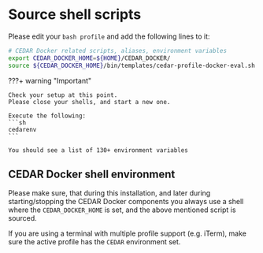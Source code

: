 # Source shell scripts

Please edit your `bash profile` and add the following lines to it:

```sh
# CEDAR Docker related scripts, aliases, environment variables
export CEDAR_DOCKER_HOME=${HOME}/CEDAR_DOCKER/
source ${CEDAR_DOCKER_HOME}/bin/templates/cedar-profile-docker-eval.sh
```

???+ warning "Important"

    Check your setup at this point.
    Please close your shells, and start a new one.
    
    Execute the following:
    ```sh
    cedarenv
    ```

    You should see a list of 130+ environment variables

## CEDAR Docker shell environment

Please make sure, that during this installation, and later during starting/stopping the CEDAR Docker components you always use a shell where the `CEDAR_DOCKER_HOME` is set, and the above mentioned script is sourced.

If you are using a terminal with multiple profile support (e.g. iTerm), make sure the active profile has the `CEDAR` environment set.
